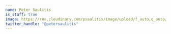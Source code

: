 ```yaml
---
name: Peter Saulitis
is_staff: true
image: https://res.cloudinary.com/psaulitis/image/upload/f_auto,q_auto/v1617684382/Peter_Headshot_z6n3k4.png
twitter_handle: "@petersaulitis"
---
```

